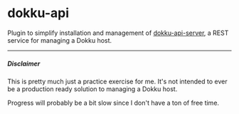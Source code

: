 # dokku-api
Plugin to simplify installation and management of
[dokku-api-server](https://github.com/nikelmwann/dokku-api-server), a REST
service for managing a Dokku host.

---

##### Disclaimer

This is pretty much just a practice exercise for me. It's not intended to ever be a production ready solution to managing a Dokku host.

Progress will probably be a bit slow since I don't have a ton of free time.
